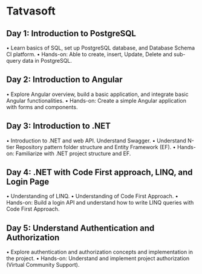 # Tatvasoft
## Day 1: Introduction to PostgreSQL
• Learn basics of SQL, set up PostgreSQL database, and Database Schema CI platform.
• Hands-on: Able to create, insert, Update, Delete and sub-query data in PostgreSQL.
## Day 2: Introduction to Angular
• Explore Angular overview, build a basic application, and integrate basic Angular 
functionalities.
• Hands-on: Create a simple Angular application with forms and components.
## Day 3: Introduction to .NET 
• Introduction to .NET and web API. Understand Swagger. 
• Understand N-tier Repository pattern folder structure and Entity Framework (EF).
• Hands-on: Familiarize with .NET project structure and EF.
## Day 4: .NET with Code First approach, LINQ, and Login Page
• Understanding of LINQ.
• Understanding of Code First Approach.
• Hands-on: Build a login API and understand how to write LINQ queries with Code First 
Approach.
## Day 5: Understand Authentication and Authorization
• Explore authentication and authorization concepts and implementation in the project.
• Hands-on: Understand and implement project authorization (Virtual Community 
Support).

